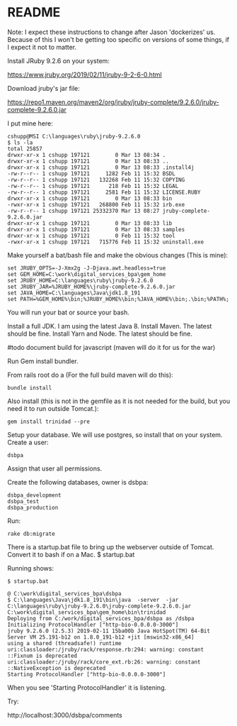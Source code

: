 # README

Note: I expect these instructions to change after Jason 'dockerizes' us. Because of this I won't be getting too
specific on versions of some things, if I expect it not to matter.

Install JRuby 9.2.6 on your system:

https://www.jruby.org/2019/02/11/jruby-9-2-6-0.html

Download jruby's jar file:

https://repo1.maven.org/maven2/org/jruby/jruby-complete/9.2.6.0/jruby-complete-9.2.6.0.jar

I put mine here:
```bazaar
cshupp@MSI C:\languages\ruby\jruby-9.2.6.0
$ ls -la
total 25857
drwxr-xr-x 1 cshupp 197121        0 Mar 13 08:34 .
drwxr-xr-x 1 cshupp 197121        0 Mar 13 08:33 ..
drwxr-xr-x 1 cshupp 197121        0 Mar 13 08:33 .install4j
-rw-r--r-- 1 cshupp 197121     1282 Feb 11 15:32 BSDL
-rw-r--r-- 1 cshupp 197121   132268 Feb 11 15:32 COPYING
-rw-r--r-- 1 cshupp 197121      218 Feb 11 15:32 LEGAL
-rw-r--r-- 1 cshupp 197121     2581 Feb 11 15:32 LICENSE.RUBY
drwxr-xr-x 1 cshupp 197121        0 Mar 13 08:33 bin
-rwxr-xr-x 1 cshupp 197121   268800 Feb 11 15:32 irb.exe
-rw-r--r-- 1 cshupp 197121 25332370 Mar 13 08:27 jruby-complete-9.2.6.0.jar
drwxr-xr-x 1 cshupp 197121        0 Mar 13 08:33 lib
drwxr-xr-x 1 cshupp 197121        0 Mar 13 08:33 samples
drwxr-xr-x 1 cshupp 197121        0 Feb 11 15:32 tool
-rwxr-xr-x 1 cshupp 197121   715776 Feb 11 15:32 uninstall.exe
```

Make yourself a bat/bash file and make the obvious changes (This is mine):
```bazaar
set JRUBY_OPTS=-J-Xmx2g -J-Djava.awt.headless=true 
set GEM_HOME=C:\work\digital_services_bpa\gem_home
set JRUBY_HOME=C:\languages\ruby\jruby-9.2.6.0
set JRUBY_JAR=%JRUBY_HOME%\jruby-complete-9.2.6.0.jar
set JAVA_HOME=C:\languages\Java\jdk1.8_191
set PATH=%GEM_HOME%\bin;%JRUBY_HOME%\bin;%JAVA_HOME%\bin;.\bin;%PATH%;
```

You will run your bat or source your bash.

Install a full JDK.  I am using the latest Java 8.
Install Maven. The latest should be fine.
Install Yarn and Node. The latest should be fine.

#todo
document build for javascript (maven will do it for us for the war)

Run Gem install bundler.

From rails root do a (For the full build maven will do this):
```bazaar
bundle install
```

Also install (this is not in the gemfile as it is not needed for the build, but you need it to run outside Tomcat.):
```bazaar
gem install trinidad --pre
```

Setup your database.  We will use postgres, so install that on your system.
Create a user: 
```bazaar
dsbpa
```

Assign that user all permissions.

Create the following databases, owner is dsbpa:
```bazaar
dsbpa_development
dsbpa_test
dsbpa_production
```

Run:

```bazaar
rake db:migrate
```


There is a startup.bat file to bring up the webserver outside of Tomcat.  Convert it to bash if on a Mac.
$ startup.bat

Running shows:
```bazaar
$ startup.bat

@ C:\work\digital_services_bpa\dsbpa
$ C:\languages\Java\jdk1.8_191\bin\java  -server  -jar C:\languages\ruby\jruby-9.2.6.0\jruby-complete-9.2.6.0.jar C:\work\digital_services_bpa\gem_home\bin\trinidad
Deploying from C:/work/digital_services_bpa/dsbpa as /dsbpa
Initializing ProtocolHandler ["http-bio-0.0.0.0-3000"]
jruby 9.2.6.0 (2.5.3) 2019-02-11 15ba00b Java HotSpot(TM) 64-Bit Server VM 25.191-b12 on 1.8.0_191-b12 +jit [mswin32-x86_64]
using a shared (threadsafe!) runtime
uri:classloader:/jruby/rack/response.rb:294: warning: constant ::Fixnum is deprecated
uri:classloader:/jruby/rack/core_ext.rb:26: warning: constant ::NativeException is deprecated
Starting ProtocolHandler ["http-bio-0.0.0.0-3000"]

```
When you see 'Starting ProtocolHandler' it is listening.

Try:

http://localhost:3000/dsbpa/comments







